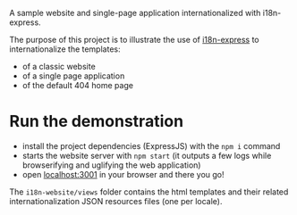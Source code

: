 A sample website and single-page application internationalized with i18n-express.

The purpose of this project is to illustrate the use of [i18n-express](https://github.com/lucsorel/i18n-express) to internationalize the templates:
* of a classic website
* of a single page application
* of the default 404 home page

# Run the demonstration
* install the project dependencies (ExpressJS) with the `npm i` command
* starts the website server with `npm start` (it outputs a few logs while browserifying and uglifying the web application)
* open [localhost:3001](http://localhost:3001) in your browser and there you go!

The `i18n-website/views` folder contains the html templates and their related internationalization JSON resources files (one per locale).
